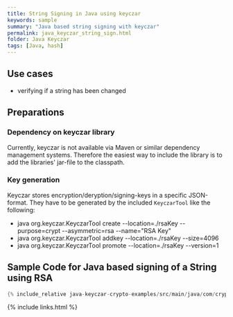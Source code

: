 ```yaml
---
title: String Signing in Java using keyczar
keywords: sample
summary: "Java based string signing with keyczar"
permalink: java_keyczar_string_sign.html
folder: Java Keyczar
tags: [Java, hash]
---
```


## Use cases

- verifying if a string has been changed

## Preparations

### Dependency on keyczar library

Currently, keyczar is not available via Maven or similar dependency management systems. Therefore the easiest way to include the library is to add the libraries' jar-file to the classpath.

### Key generation

Keyczar stores encryption/deryption/signing-keys in a specific JSON-format. 
They have to be generated by the included `KeyczarTool` like the following:

- java org.keyczar.KeyczarTool create --location=./rsaKey --purpose=crypt --asymmetric=rsa --name="RSA Key"
- java org.keyczar.KeyczarTool addkey --location=./rsaKey --size=4096
- java org.keyczar.KeyczarTool promote --location=./rsaKey --version=1

## Sample Code for Java based signing of a String using RSA

```java
{% include_relative java-keyczar-crypto-examples/src/main/java/com/cryptoexamples/java/keyczar/ExampleSignatureInOneMethod.java %}
```



{% include links.html %}
